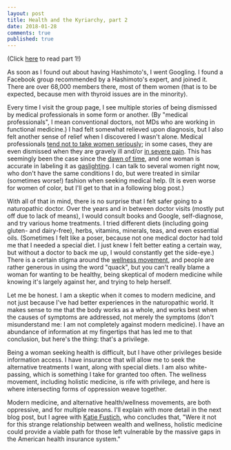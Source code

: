 ```yaml
---
layout: post
title: Health and the Kyriarchy, part 2
date: 2018-01-28
comments: true
published: true
---
```

(Click [here](https://sdrp.me/2018/01/19/health-and-kyriarchy-part-one/) to read part 1!)

As soon as I found out about having Hashimoto's, I went Googling. I found a Facebook group recommended by a Hashimoto's expert, and joined it. There are over 68,000 members there, most of them women (that is to be expected, because men with thyroid issues are in the minority).

Every time I visit the group page, I see multiple stories of being dismissed by medical professionals in some form or another. (By "medical professionals", I mean conventional doctors, not MDs who are working in functional medicine.) I had felt somewhat relieved upon diagnosis, but I also felt another sense of relief when I discovered I wasn't alone. Medical professionals [tend not to take women seriously](https://www.theguardian.com/lifeandstyle/2017/nov/20/healthcare-gender-bias-women-pain); in some cases, they are even dismissed when they are gravely ill and/or [in severe pain](https://www.theatlantic.com/health/archive/2015/10/emergency-room-wait-times-sexism/410515/). This has seemingly been the case since the [dawn of time](https://en.wikipedia.org/wiki/Female_hysteria), and one woman is accurate in labeling it as [gaslighting](https://journal.thriveglobal.com/doctors-stop-gaslighting-women-in-pain-3934a2fdc1b). I can talk to several women right now, who don't have the same conditions I do, but were treated in similar (sometimes worse!) fashion when seeking medical help. (It is even worse for women of color, but I'll get to that in a following blog post.)

With all of that in mind, there is no surprise that I felt safer going to a naturopathic doctor. Over the years and in between doctor visits (mostly put off due to lack of means), I would consult books and Google, self-diagnose, and try various home treatments. I tried different diets (including going gluten- and dairy-free), herbs, vitamins, minerals, teas, and even essential oils. (Sometimes I felt like a poser, because not one medical doctor had told me that I needed a special diet. I just knew I felt better eating a certain way, but without a doctor to back me up, I would constantly get the side-eye.) There is a certain stigma around the [wellness movement](http://www.pharmacytimes.com/publications/directions-in-pharmacy/2015/october2015/the-wellness-movement), and people are rather generous in using the word "quack", but you can't really blame a woman for wanting to be healthy, being skeptical of modern medicine while knowing it's largely against her, and trying to help herself.

Let me be honest. I am a skeptic when it comes to modern medicine, and not just because I've had better experiences in the naturopathic world. It makes sense to me that the body works as a whole, and works best when the causes of symptoms are addressed, not merely the symptoms (don't misunderstand me: I am not completely against modern medicine). I have an abundance of information at my fingertips that has led me to that conclusion, but here's the thing: that's a privilege.

Being a woman seeking health is difficult, but I have other privileges beside information access. I have insurance that will allow me to seek the alternative treatments I want, along with special diets. I am also white-passing, which is something I take for granted too often. The wellness movement, including holistic medicine, is rife with privilege, and here is where intersecting forms of oppression weave together.

Modern medicine, and alternative health/wellness movements, are both oppressive, and for multiple reasons. I'll explain with more detail in the next blog post, but I agree with [Katie Fustich](https://medium.com/s/silicon-valley-and-womens-health/why-holistic-medicine-is-marketed-to-rich-white-women-85f3c98ea0cb), who concludes that, "Were it not for this strange relationship between wealth and wellness, holistic medicine could provide a viable path for those left vulnerable by the massive gaps in the American health insurance system."
